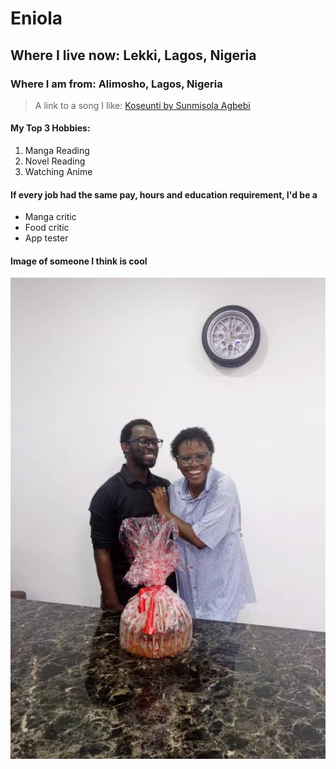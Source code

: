 # Eniola

## Where I live now: Lekki, Lagos, Nigeria

### Where I am from: Alimosho, Lagos, Nigeria

> A link to a song I like: [Koseunti by Sunmisola Agbebi](https://music.youtube.com/watch?v=fSZhZ9nnG3I&si=UxiCsyyTJ3ohLs4L)

#### My Top 3 Hobbies:

1. Manga Reading
2. Novel Reading
3. Watching Anime

#### If every job had the same pay, hours and education requirement, I'd be a

- Manga critic
- Food critic
- App tester

#### Image of someone I think is cool

![My boyfriend](./Images/Us.jpg)
